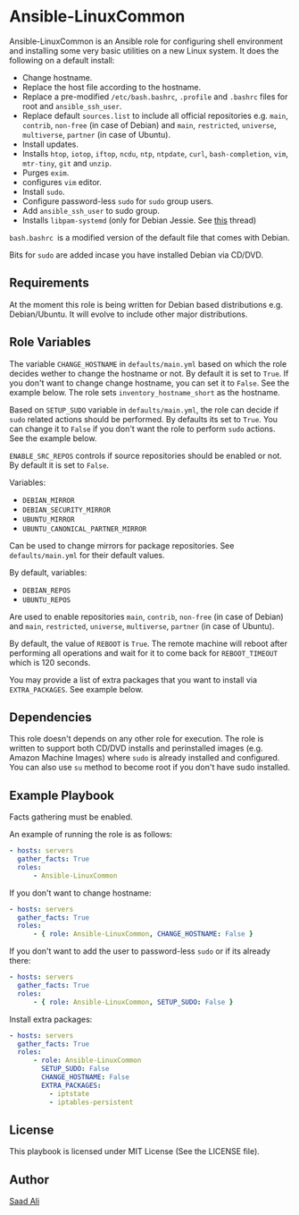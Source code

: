 # **Ansible-LinuxCommon**

Ansible-LinuxCommon is an Ansible role for configuring shell environment and installing some very basic utilities on a new Linux system. It does the following on a default install:
* Change hostname.
* Replace the host file according to the hostname.
* Replace a pre-modified `/etc/bash.bashrc`, `.profile` and `.bashrc` files for root and `ansible_ssh_user`.
* Replace default `sources.list` to include all official repositories e.g. `main`, `contrib`, `non-free` (in case of Debian) and `main`, `restricted`, `universe`, `multiverse`, `partner` (in case of Ubuntu).
* Install updates.
* Installs `htop`, `iotop`, `iftop`, `ncdu`, `ntp`, `ntpdate`, `curl`, `bash-completion`, `vim`, `mtr-tiny`, `git` and `unzip`.
* Purges `exim`.
* configures `vim` editor.
* Install `sudo`.
* Configure password-less `sudo` for `sudo` group users.
* Add `ansible_ssh_user` to sudo group.
* Installs `libpam-systemd` (only for Debian Jessie. See [this](https://serverfault.com/questions/706475/ssh-sessions-hang-on-shutdown-reboot) thread)

`bash.bashrc `is a modified version of the default file that comes with Debian.

Bits for `sudo` are added incase you have installed Debian via CD/DVD.

## **Requirements**

At the moment this role is being written for Debian based distributions e.g. Debian/Ubuntu. It will evolve to include other major distributions.

## **Role Variables**

The variable `CHANGE_HOSTNAME` in `defaults/main.yml` based on which the role decides wether to change the hostname or not. By default it is set to `True`. If you don't want to change change hostname, you can set it to `False`. See the example below. The role sets `inventory_hostname_short` as the hostname.

Based on `SETUP_SUDO` variable in `defaults/main.yml`, the role can decide if `sudo` related actions should be performed. By defaults its set to `True`. You can change it to `False` if you don't want the role to perform `sudo` actions. See the example below.

`ENABLE_SRC_REPOS` controls if source repositories should be enabled or not. By default it is set to `False`.

Variables:
* `DEBIAN_MIRROR`
* `DEBIAN_SECURITY_MIRROR`
* `UBUNTU_MIRROR`
* `UBUNTU_CANONICAL_PARTNER_MIRROR`

Can be used to change mirrors for package repositories. See `defaults/main.yml` for their default values.

By default, variables:
* `DEBIAN_REPOS`
* `UBUNTU_REPOS`

Are used to enable repositories `main`, `contrib`, `non-free` (in case of Debian) and `main`, `restricted`, `universe`, `multiverse`, `partner` (in case of Ubuntu).

By default, the value of `REBOOT` is `True`. The remote machine will reboot after performing all operations and wait for it to come back for `REBOOT_TIMEOUT` which is 120 seconds.

You may provide a list of extra packages that you want to install via `EXTRA_PACKAGES`. See example below.

## **Dependencies**

This role doesn't depends on any other role for execution. The role is written to support both CD/DVD installs and perinstalled images (e.g. Amazon Machine Images) where `sudo` is already installed and configured. You can also use `su` method to become root if you don't have sudo installed.

## **Example Playbook**

Facts gathering must be enabled.

An example of running the role is as follows:
```yml
- hosts: servers
  gather_facts: True
  roles:
      - Ansible-LinuxCommon
```
If you don't want to change hostname:
```yml
- hosts: servers
  gather_facts: True
  roles:
      - { role: Ansible-LinuxCommon, CHANGE_HOSTNAME: False }
```
If you don't want to add the user to password-less `sudo` or if its already there:
```yml
- hosts: servers
  gather_facts: True
  roles:
      - { role: Ansible-LinuxCommon, SETUP_SUDO: False }
```
Install extra packages:
```yml
- hosts: servers
  gather_facts: True
  roles:
      - role: Ansible-LinuxCommon
        SETUP_SUDO: False
        CHANGE_HOSTNAME: False
        EXTRA_PACKAGES:
          - iptstate
          - iptables-persistent
```
## **License**

This playbook is licensed under MIT License (See the LICENSE file).

## **Author**

[Saad Ali](https://github.com/nixknight)
